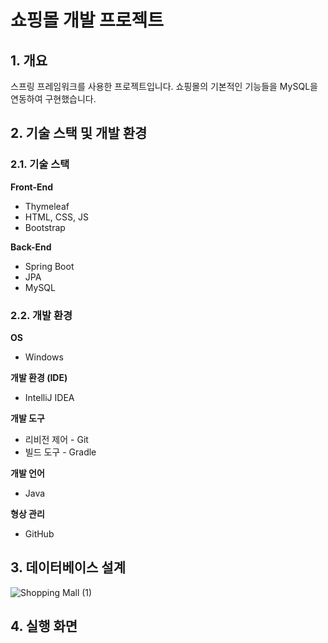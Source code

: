 # 쇼핑몰 개발 프로젝트

## 1. 개요
스프링 프레임워크를 사용한 프로젝트입니다. 쇼핑몰의 기본적인 기능들을 MySQL을 연동하여 구현했습니다.

## 2. 기술 스택 및 개발 환경
### 2.1. 기술 스택
**Front-End**
- Thymeleaf
- HTML, CSS, JS
- Bootstrap  


**Back-End**
- Spring Boot
- JPA
- MySQL   

### 2.2. 개발 환경
**OS**
- Windows  

**개발 환경 (IDE)**
- IntelliJ IDEA  

**개발 도구**
- 리비전 제어 - Git
- 빌드 도구 - Gradle  

**개발 언어**
- Java  

**형상 관리**
- GitHub

## 3. 데이터베이스 설계
![Shopping Mall (1)](https://user-images.githubusercontent.com/93713151/209469085-d85417eb-7cab-439f-941c-1d1ccd17a29f.png)

## 4. 실행 화면
